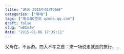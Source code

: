 ```yaml
---
title: "说说 2015年01月06日"
categories: ["嘀咕"]
tags: ["来自QQ空间 qzone.qq.com"]
draft: false
slug: "mBIvJw"
date: "2015-01-06 17:39:11"
---
```


父母在，不远游。四大不孝之首：来一场说走就走的旅行……

